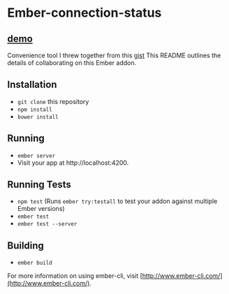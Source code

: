 # Ember-connection-status

## [demo](http://srowhani.github.io/ember-connection-status)
Convenience tool I threw together from this [gist](https://gist.github.com/lukes/e190d5db75204bc1ca64)
This README outlines the details of collaborating on this Ember addon.

## Installation

* `git clone` this repository
* `npm install`
* `bower install`

## Running

* `ember server`
* Visit your app at http://localhost:4200.

## Running Tests

* `npm test` (Runs `ember try:testall` to test your addon against multiple Ember versions)
* `ember test`
* `ember test --server`

## Building

* `ember build`

For more information on using ember-cli, visit [http://www.ember-cli.com/](http://www.ember-cli.com/).
